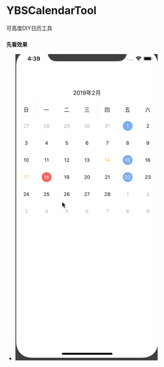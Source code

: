 # YBSCalendarTool
可高度DIY日历工具

### ````先看效果````
- ![Alt text](https://github.com/GitHubYYBS/YBSCalendarTool/blob/master/%E6%95%88%E6%9E%9C%E5%9B%BE.gif?raw=true)
